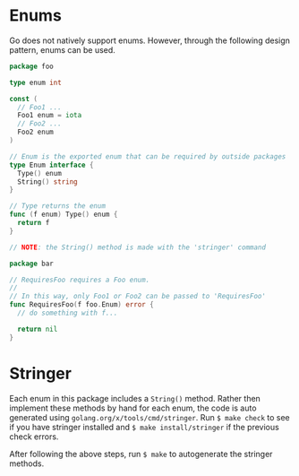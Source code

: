# Enums
Go does not natively support enums. However, through the following design pattern, enums can be used.

```go
package foo

type enum int

const (
  // Foo1 ...
  Foo1 enum = iota
  // Foo2 ...
  Foo2 enum
)

// Enum is the exported enum that can be required by outside packages
type Enum interface {
  Type() enum
  String() string
}

// Type returns the enum
func (f enum) Type() enum {
  return f
}

// NOTE: the String() method is made with the 'stringer' command
```

```go
package bar

// RequiresFoo requires a Foo enum.
//
// In this way, only Foo1 or Foo2 can be passed to 'RequiresFoo'
func RequiresFoo(f foo.Enum) error {
  // do something with f...

  return nil
}
```

# Stringer
Each enum in this package includes a `String()` method. Rather then implement these methods by hand for each enum, the code is auto generated using `golang.org/x/tools/cmd/stringer`. Run `$ make check` to see if you have stringer installed and `$ make install/stringer` if the previous check errors.

After following the above steps, run `$ make` to autogenerate the stringer methods.
